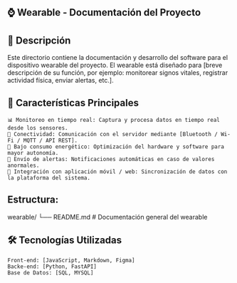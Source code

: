 ## ⌚ Wearable - Documentación del Proyecto

## 📌 Descripción

Este directorio contiene la documentación y desarrollo del software para el dispositivo wearable del proyecto. El wearable está diseñado para [breve descripción de su función, por ejemplo: monitorear signos vitales, registrar actividad física, enviar alertas, etc.].

## 🚀 Características Principales

    📊 Monitoreo en tiempo real: Captura y procesa datos en tiempo real desde los sensores.
    🔗 Conectividad: Comunicación con el servidor mediante [Bluetooth / Wi-Fi / MQTT / API REST].
    🔋 Bajo consumo energético: Optimización del hardware y software para mayor autonomía.
    📡 Envío de alertas: Notificaciones automáticas en caso de valores anormales.
    📱 Integración con aplicación móvil / web: Sincronización de datos con la plataforma del sistema.

## Estructura:
wearable/
└── README.md       # Documentación general del wearable

## 🛠 Tecnologías Utilizadas

    Front-end: [JavaScript, Markdown, Figma]
    Backe-end: [Python, FastAPI]
    Base de Datos: [SQL, MYSQL]
